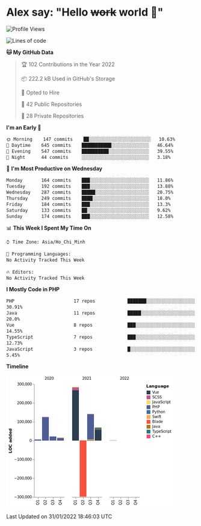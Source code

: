 # Alex say: "Hello ~~work~~ world 🐾"

<!--START_SECTION:waka-->
![Profile Views](http://img.shields.io/badge/Profile%20Views-0-blue)

![Lines of code](https://img.shields.io/badge/From%20Hello%20World%20I%27ve%20Written-374%20Thousand%20lines%20of%20code-blue)

**🐱 My GitHub Data** 

> 🏆 102 Contributions in the Year 2022
 > 
> 📦 222.2 kB Used in GitHub's Storage 
 > 
> 💼 Opted to Hire
 > 
> 📜 42 Public Repositories 
 > 
> 🔑 28 Private Repositories  
 > 
**I'm an Early 🐤** 

```text
🌞 Morning    147 commits    ██░░░░░░░░░░░░░░░░░░░░░░░   10.63% 
🌆 Daytime    645 commits    ███████████░░░░░░░░░░░░░░   46.64% 
🌃 Evening    547 commits    ██████████░░░░░░░░░░░░░░░   39.55% 
🌙 Night      44 commits     ░░░░░░░░░░░░░░░░░░░░░░░░░   3.18%

```
📅 **I'm Most Productive on Wednesday** 

```text
Monday       164 commits    ███░░░░░░░░░░░░░░░░░░░░░░   11.86% 
Tuesday      192 commits    ███░░░░░░░░░░░░░░░░░░░░░░   13.88% 
Wednesday    287 commits    █████░░░░░░░░░░░░░░░░░░░░   20.75% 
Thursday     249 commits    ████░░░░░░░░░░░░░░░░░░░░░   18.0% 
Friday       184 commits    ███░░░░░░░░░░░░░░░░░░░░░░   13.3% 
Saturday     133 commits    ██░░░░░░░░░░░░░░░░░░░░░░░   9.62% 
Sunday       174 commits    ███░░░░░░░░░░░░░░░░░░░░░░   12.58%

```


📊 **This Week I Spent My Time On** 

```text
⌚︎ Time Zone: Asia/Ho_Chi_Minh

💬 Programming Languages: 
No Activity Tracked This Week

🔥 Editors: 
No Activity Tracked This Week

```

**I Mostly Code in PHP** 

```text
PHP                      17 repos            ███████░░░░░░░░░░░░░░░░░░   30.91% 
Java                     11 repos            █████░░░░░░░░░░░░░░░░░░░░   20.0% 
Vue                      8 repos             ███░░░░░░░░░░░░░░░░░░░░░░   14.55% 
TypeScript               7 repos             ███░░░░░░░░░░░░░░░░░░░░░░   12.73% 
JavaScript               3 repos             █░░░░░░░░░░░░░░░░░░░░░░░░   5.45%

```


**Timeline**

![Chart not found](https://raw.githubusercontent.com/alexzvn/alexzvn/main/charts/bar_graph.png) 


 Last Updated on 31/01/2022 18:46:03 UTC
<!--END_SECTION:waka-->
